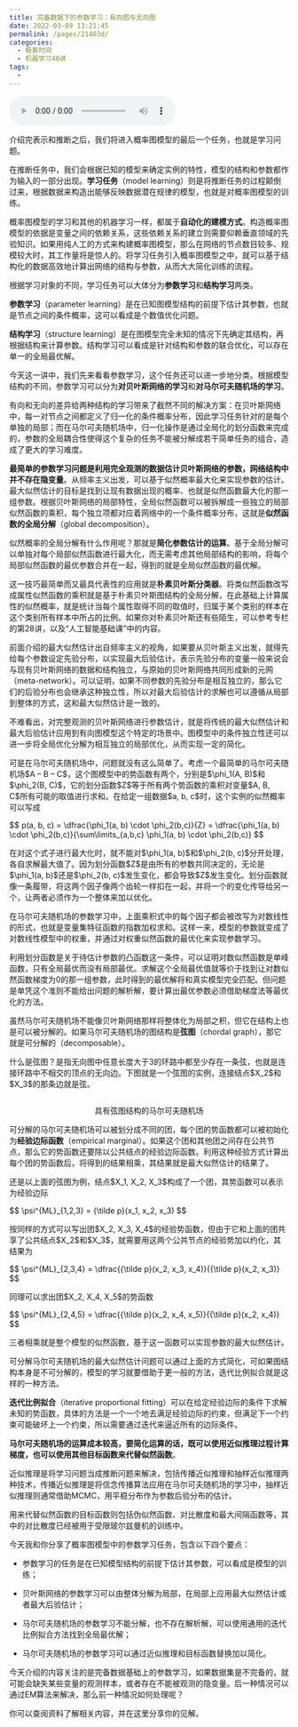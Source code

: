 ```yaml
---
title: 完备数据下的参数学习：有向图与无向图
date: 2022-03-09 13:21:45
permalink: /pages/21403d/
categories:
  - 极客时间
  - 机器学习40讲
tags:
  - 
---
```

<audio title="38.完备数据下的参数学习：有向图与无向图" src="https://static001.geekbang.org/resource/audio/51/52/51e24b1023de2adedaf1d160e85e9352.mp3" controls="controls"></audio> 
<p>介绍完表示和推断之后，我们将进入概率图模型的最后一个任务，也就是学习问题。</p>
<p>在推断任务中，我们会根据已知的模型来确定实例的特性，模型的结构和参数都作为输入的一部分出现。<strong>学习任务</strong>（model learning）则是将推断任务的过程颠倒过来，根据数据来构造出能够反映数据潜在规律的模型，也就是对概率图模型的训练。</p>
<p>概率图模型的学习和其他的机器学习一样，都属于<strong>自动化的建模方式</strong>。构造概率图模型的依据是变量之间的依赖关系，这些依赖关系的建立则需要仰赖垂直领域的先验知识。如果用纯人工的方式来构建概率图模型，那么在网络的节点数目较多、规模较大时，其工作量将是惊人的。将学习任务引入概率图模型之中，就可以基于结构化的数据高效地计算出网络的结构与参数，从而大大简化训练的流程。</p>
<p>根据学习对象的不同，学习任务可以大体分为<strong>参数学习</strong>和<strong>结构学习</strong>两类。</p>
<p><strong>参数学习</strong>（parameter learning）是在已知图模型结构的前提下估计其参数，也就是节点之间的条件概率，这可以看成是个数值优化问题。</p>
<p><strong>结构学习</strong>（structure learning）是在图模型完全未知的情况下先确定其结构，再根据结构来计算参数。结构学习可以看成是针对结构和参数的联合优化，可以存在单一的全局最优解。</p><!-- [[[read_end]]] -->
<p>今天这一讲中，我们先来看看参数学习，这个任务还可以进一步地分类。根据模型结构的不同，参数学习可以分为<strong>对贝叶斯网络的学习</strong>和<strong>对马尔可夫随机场的学习</strong>。</p>
<p>有向和无向的差异给两种结构的学习带来了截然不同的解决方案：在贝叶斯网络中，每一对节点之间都定义了归一化的条件概率分布，因此学习任务针对的是每个单独的局部；而在马尔可夫随机场中，归一化操作是通过全局化的划分函数来完成的，参数的全局耦合性使得这个复杂的任务不能被分解成若干简单任务的组合，造成了更大的学习难度。</p>
<p><strong>最简单的参数学习问题是利用完全观测的数据估计贝叶斯网络的参数，网络结构中并不存在隐变量</strong>。从频率主义出发，可以基于似然概率最大化来实现参数的估计。最大似然估计的目标是找到让现有数据出现的概率、也就是似然函数最大化的那一组参数。根据贝叶斯网络的局部特性，全局似然函数可以被拆解成一些独立的局部似然函数的乘积，每个独立项都对应着网络中的一个条件概率分布，这就是<strong>似然函数的全局分解</strong>（global decomposition）。</p>
<p>似然概率的全局分解有什么作用呢？那就是<strong>简化参数估计的运算</strong>。基于全局分解可以单独对每个局部似然函数进行最大化，而无需考虑其他局部结构的影响，将每个局部似然函数的最优参数合并在一起，得到的就是全局似然函数的最优解。</p>
<p>这一技巧最简单而又最具代表性的应用就是<strong>朴素贝叶斯分类器</strong>。将类似然函数改写成属性似然函数的乘积就是基于朴素贝叶斯图结构的全局分解，在此基础上计算属性的似然概率，就是统计当每个属性取得不同的取值时，归属于某个类别的样本在这个类别所有样本中所占的比例。如果你对朴素贝叶斯还有些陌生，可以参考专栏的第28讲，以及“人工智能基础课”中的内容。</p>
<p>前面介绍的最大似然估计出自频率主义的视角，如果要从贝叶斯主义出发，就得先给每个参数设定先验分布，以实现最大后验估计。表示先验分布的变量一般来说会与现有贝叶斯网络的数据和结构独立，与原始的贝叶斯网络共同形成新的元网（meta-network）。可以证明，如果不同参数的先验分布是相互独立的，那么它们的后验分布也会继承这种独立性，所以对最大后验估计的求解也可以遵循从局部到整体的方式，这和最大似然估计是一致的。</p>
<p>不难看出，对完整观测的贝叶斯网络进行参数估计，就是将传统的最大似然估计和最大后验估计应用到有向图模型这个特定的场景中。图模型中的条件独立性还可以进一步将全局优化分解为相互独立的局部优化，从而实现一定的简化。</p>
<p>可是在马尔可夫随机场中，问题就没有这么简单了。考虑一个最简单的马尔可夫随机场$A – B – C$，这个图模型中的势函数有两个，分别是$\phi_1(A, B)$和$\phi_2(B, C)$，它的划分函数$Z$等于所有两个势函数的乘积对变量$A, B, C$所有可能的取值进行求和。在给定一组数据$a, b, c$时，这个实例的似然概率可以写成</p>
<p>$$ p(a, b, c) = \dfrac{\phi_1(a, b) \cdot \phi_2(b,c)}{Z} = \dfrac{\phi_1(a, b) \cdot \phi_2(b,c)}{\sum\limits_{a,b,c} \phi_1(a, b) \cdot \phi_2(b,c)} $$</p>
<p>在对这个式子进行最大化时，就不能对$\phi_1(a, b)$和$\phi_2(b, c)$分开处理，各自求解最大值了。因为划分函数$Z$是由所有的参数共同决定的，无论是$\phi_1(a, b)$还是$\phi_2(b, c)$发生变化，都会导致$Z$发生变化。划分函数就像一条履带，将这两个因子像两个齿轮一样扣在一起，并将一个的变化传导给另一个，让两者必须作为一个整体来加以优化。</p>
<p>在马尔可夫随机场的参数学习中，上面乘积式中的每个因子都会被改写为对数线性的形式，也就是变量集特征函数的指数加权求和。这样一来，模型的参数就变成了对数线性模型中的权重，并通过对权重似然函数的最优化来实现参数学习。</p>
<p>利用划分函数是关于待估计参数的凸函数这一条件，可以证明对数似然函数是单峰函数，只有全局最优而没有局部最优。求解这个全局最优值就等价于找到让对数似然函数梯度为0的那一组参数，此时得到的最优解将和真实模型完全匹配。但问题是单凭这个准则不能给出问题的解析解，要计算出最优参数必须借助梯度法等最优化的方法。</p>
<p>虽然马尔可夫随机场不能像贝叶斯网络那样将整体化为局部之积，但它在结构上也是可以被分解的。如果马尔可夫随机场的图结构是<strong>弦图</strong>（chordal graph），那它就是可分解的（decomposable）。</p>
<p>什么是弦图？是指无向图中任意长度大于3的环路中都至少存在一条弦，也就是连接环路中不相交的顶点的无向边。下图就是一个弦图的实例，连接结点$X_2$和$X_3$的那条边就是弦。</p>
<p><img src="https://static001.geekbang.org/resource/image/76/2d/769c34491c5f8650258b8db337d4182d.png" alt="" /></p>
<center><span class="reference">具有弦图结构的马尔可夫随机场</span>
 </center>
<p>可分解的马尔可夫随机场可以被划分成不同的团，每个团的势函数都可以被初始化为<strong>经验边际函数</strong>（empirical marginal）。如果这个团和其他团之间存在公共节点，那么它的势函数还要除以公共结点的经验边际函数。利用这种经验方式计算出每个团的势函数后，将得到的结果相乘，其结果就是最大似然估计的结果了。</p>
<p>还是以上面的弦图为例，结点$X_1, X_2, X_3$构成了一个团，其势函数可以表示为经验边际</p>
<p>$$ \psi^{ML}_{1,2,3} = {\tilde p}(x_1, x_2, x_3) $$</p>
<p>按同样的方式可以写出团$X_2, X_3, X_4$的经验势函数，但由于它和上面的团共享了公共结点$X_2$和$X_3$，就需要用这两个公共节点的经验势加以约化，其结果为</p>
<p>$$ \psi^{ML}_{2,3,4} = \dfrac{{\tilde p}(x_2, x_3, x_4)}{{\tilde p}(x_2, x_3)} $$</p>
<p>同理可以求出团$X_2, X_4, X_5$的势函数</p>
<p>$$ \psi^{ML}_{2,4,5} = \dfrac{{\tilde p}(x_2, x_4, x_5)}{{\tilde p}(x_2, x_4)} $$</p>
<p>三者相乘就是整个模型的似然函数，基于这一函数可以实现参数的最大似然估计。</p>
<p>可分解马尔可夫随机场的最大似然估计问题可以通过上面的方式简化，可如果图结构本身是不可分解的，模型的学习就要借助于更一般的方法，迭代比例拟合就是这样的一种方法。</p>
<p><strong>迭代比例拟合</strong>（iterative proportional fitting）可以在给定经验边际的条件下求解未知的势函数，具体的方法是一个一个地去满足经验边际的约束，但满足下一个约束可能破坏上一个约束，所以需要通过迭代来逼近所有的边际条件。</p>
<p><strong>马尔可夫随机场的运算成本较高，要简化运算的话，既可以使用近似推理过程计算梯度，也可以使用其他目标函数来代替似然函数</strong>。</p>
<p>近似推理是将学习问题当成推断问题来解决，包括传播近似推理和抽样近似推理两种技术，传播近似推理是将信念传播算法应用在马尔可夫随机场的学习中，抽样近似推理则通常借助MCMC，用平稳分布作为参数后验分布的估计。</p>
<p>用来代替似然函数的目标函数则包括伪似然函数、对比散度和最大间隔函数等，其中的对比散度已经被用于受限玻尔兹曼机的训练中。</p>
<p>今天我和你分享了概率图模型中的参数学习任务，包含以下四个要点：</p>
<ul>
<li>
<p><span class="orange">参数学习的任务是在已知模型结构的前提下估计其参数，可以看成是模型的训练；</span></p>
</li>
<li>
<p><span class="orange">贝叶斯网络的参数学习可以由整体分解为局部，在局部上应用最大似然估计或者最大后验估计；</span></p>
</li>
<li>
<p><span class="orange">马尔可夫随机场的参数学习不能分解，也不存在解析解，可以使用通用的迭代比例拟合方法找到全局最优解；</span></p>
</li>
<li>
<p><span class="orange">马尔可夫随机场的参数学习可以通过近似推理和目标函数替换加以简化。</span></p>
</li>
</ul>
<p>今天介绍的内容关注的是完备数据基础上的参数学习，如果数据集是不完备的，就可能会缺失某些变量的观测样本，或者存在不能被观测的隐变量。后一种情况可以通过EM算法来解决，那么前一种情况如何处理呢？</p>
<p>你可以查阅资料了解相关内容，并在这里分享你的见解。</p>
<p><img src="https://static001.geekbang.org/resource/image/12/f3/122872bef232adc10f56c97c84818df3.jpg" alt="" /></p>
<p></p>
